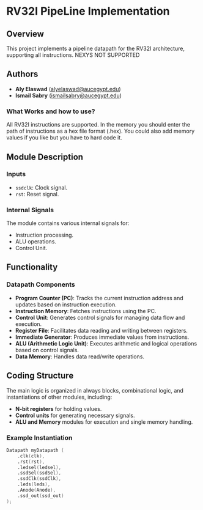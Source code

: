 # RV32I PipeLine Implementation

## Overview
This project implements a pipeline datapath for the RV32I architecture, supporting all instructions. NEXYS NOT SUPPORTED

## Authors
- **Aly Elaswad** (alyelaswad@aucegypt.edu)
- **Ismail Sabry** (ismailsabry@aucegypt.edu)


### What Works and how to use?
All RV32I instructions are supported. In the memory you should enter the path of instructions as a hex file format (.hex). You could also add memory values if you like but you have to hard code it. 
## Module Description
### Inputs
- `ssdclk`: Clock signal.
- `rst`: Reset signal.


### Internal Signals
The module contains various internal signals for:
- Instruction processing.
- ALU operations.
- Control Unit.

## Functionality
### Datapath Components
- **Program Counter (PC)**: Tracks the current instruction address and updates based on instruction execution.
- **Instruction Memory**: Fetches instructions using the PC.
- **Control Unit**: Generates control signals for managing data flow and execution.
- **Register File**: Facilitates data reading and writing between registers.
- **Immediate Generator**: Produces immediate values from instructions.
- **ALU (Arithmetic Logic Unit)**: Executes arithmetic and logical operations based on control signals.
- **Data Memory**: Handles data read/write operations.


## Coding Structure
The main logic is organized in always blocks, combinational logic, and instantiations of other modules, including:
- **N-bit registers** for holding values.
- **Control units** for generating necessary signals.
- **ALU and  Memory** modules for execution and single memory handling.

### Example Instantiation
```verilog
Datapath myDatapath (
    .clk(clk),
    .rst(rst),
    .ledsel(ledsel),
    .ssdSel(ssdSel),
    .ssdClk(ssdClk),
    .leds(leds),
    .Anode(Anode),
    .ssd_out(ssd_out)
);

